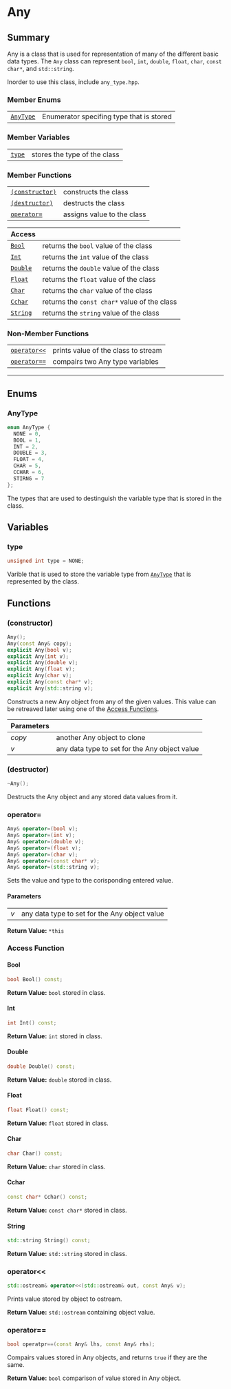 # Any #

## Summary ##

Any is a class that is used for representation of many of the different basic
data types. The `Any` class can represent `bool`, `int`, `double`, `float`,
`char`, `const char*`, and `std::string`.

Inorder to use this class, include `any_type.hpp`.

### Member Enums ###

|                       |                                          |
|-----------------------|------------------------------------------|
| [`AnyType`](#anytype) | Enumerator specifing type that is stored |

### Member Variables ###

|                 |                              |
|-----------------|------------------------------|
| [`type`](#type) | stores the type of the class |

### Member Functions ###

|                                 |                            |
|---------------------------------|----------------------------|
| [`(constructor)`](#constructor) | constructs the class       |
| [`(destructor)`](#destructor)   | destructs the class        |
| [`operator=`](#operator)        | assigns value to the class |

| Access                |                                              |
|-----------------------|----------------------------------------------|
| [`Bool`](#bool)       | returns the `bool` value of the class        |
| [`Int`](#int)         | returns the `int` value of the class         |
| [`Double`](#double)   | returns the `double` value of the class      |
| [`Float`](#float)     | returns the `float` value of the class       |
| [`Char`](#char)       | returns the `char` value of the class        |
| [`Cchar`](#constchar) | returns the `const char*` value of the class |
| [`String`](#string)   | returns the `string` value of the class      |

### Non-Member Functions ###

|                                       |                                     |
|---------------------------------------|-------------------------------------|
| [`operator<<`](#operator_1)      | prints value of the class to stream |
| [`operator==`](#operator_2) | compairs two Any type variables     |

---

## Enums ##

### AnyType ###

```cpp
enum AnyType {
  NONE = 0,
  BOOL = 1,
  INT = 2,
  DOUBLE = 3,
  FLOAT = 4,
  CHAR = 5,
  CCHAR = 6,
  STIRNG = 7
};
```

The types that are used to destinguish the variable type that is stored in the
class.

## Variables ##

### type ###

```cpp
unsigned int type = NONE;
```

Varible that is used to store the variable type from [`AnyType`](#anytype) that
is represented by the class.

## Functions ##

### (constructor) ###

```cpp
Any();
Any(const Any& copy);
explicit Any(bool v);
explicit Any(int v);
explicit Any(double v);
explicit Any(float v);
explicit Any(char v);
explicit Any(const char* v);
explicit Any(std::string v);
```

Constructs a new Any object from any of the given values. This value can be
retreaved later using one of the [Access Functions](#member-functions).

| Parameters |                                               |
|------------|-----------------------------------------------|
| *copy*     | another Any object to clone                   |
| *v*        | any data type to set for the Any object value |

### (destructor) ###

```cpp
~Any();
```

Destructs the Any object and any stored data values from it.

### operator= ###

```cpp
Any& operator=(bool v);
Any& operator=(int v);
Any& operator=(double v);
Any& operator=(float v);
Any& operator=(char v);
Any& operator=(const char* v);
Any& operator=(std::string v);
```

Sets the value and type to the corisponding entered value.

#### Parameters ####

|     |                                               |
|-----|-----------------------------------------------|
| *v* | any data type to set for the Any object value |

**Return Value:** `*this`

### Access Function ###

#### Bool ####

```cpp
bool Bool() const;
```

**Return Value:** `bool` stored in class.

#### Int ####

```cpp
int Int() const;
```

**Return Value:** `int` stored in class.

#### Double ####

```cpp
double Double() const;
```

**Return Value:** `double` stored in class.

#### Float ####

```cpp
float Float() const;
```

**Return Value:** `float` stored in class.

#### Char ####

```cpp
char Char() const;
```

**Return Value:** `char` stored in class.

#### Cchar ####

```cpp
const char* Cchar() const;
```

**Return Value:** `const char*` stored in class.

#### String ####

```cpp
std::string String() const;
```

**Return Value:** `std::string` stored in class.

### operator<< ###

```cpp
std::ostream& operator<<(std::ostream& out, const Any& v);
```

Prints value stored by object to ostream.

**Return Value:** `std::ostream` containing object value.

### operator== ###

```cpp
bool operatpr==(const Any& lhs, const Any& rhs);
```

Compairs values stored in Any objects, and returns `true` if they are the same.

**Return Value:** `bool` comparison of value stored in Any object.


